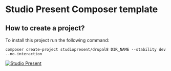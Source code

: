 # Studio Present Composer template

## How to create a project?

To install this project run the following command:

```
composer create-project studiopresent/drupal8 DIR_NAME --stability dev --no-interaction
```

[![Studio Present](https://avatars1.githubusercontent.com/u/24934546?v=3&s=200)](http://www.studiopresent.com)
